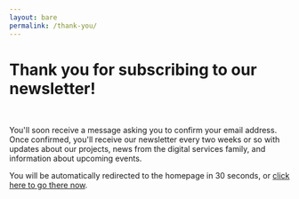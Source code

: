 ```yaml
---
layout: bare
permalink: /thank-you/
---
```


# Thank you for subscribing to our newsletter!
<br />
<p>You'll soon receive a message asking you to confirm your email address. Once confirmed, you'll receive our newsletter every two weeks or so with updates about our projects, news from the digital services family, and information about upcoming events.</p>

You will be automatically redirected to the homepage in 30 seconds, or [click here to go there now]({{site.baseurl}}).

<script>
setTimeout(function() {
  window.location = '/';
}, 30 * 1000)
</script>
